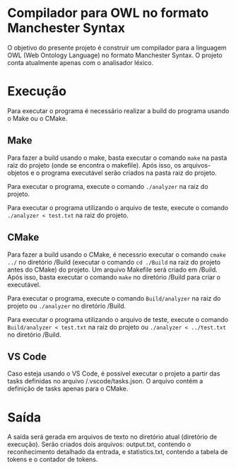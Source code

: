 # Compilador para OWL no formato Manchester Syntax

O objetivo do presente projeto é construir um compilador para a linguagem OWL (Web Ontology Language) no formato Manchester Syntax. O projeto conta atualmente apenas com o analisador léxico.

# Execução

Para executar o programa é necessário realizar a build do programa usando o Make ou o CMake.

## Make

Para fazer a build usando o make, basta executar o comando `make` na pasta raiz do projeto (onde se encontra o makefile). Após isso, os arquivos-objetos e o programa executável serão criados na pasta raiz do projeto.

Para executar o programa, execute o comando `./analyzer` na raiz do projeto. 

Para executar o programa utilizando o arquivo de teste, execute o comando `./analyzer < test.txt` na raiz do projeto. 

## CMake

Para fazer a build usando o CMake, é necessrio executar o comando `cmake ../` no diretório /Build (executar o comando `cd ./Build` na raiz do projeto antes do CMake) do projeto. Um arquivo Makefile será criado em /Build. Após isso, basta executar o comando `make` no diretório /Build para criar o executável.

Para executar o programa, execute o comando `Build/analyzer` na raiz do projeto ou `./analyzer` no diretório /Build.

Para executar o programa utilizando o arquivo de teste, execute o comando `Build/analyzer < test.txt` na raiz do projeto ou `./analyzer < ../test.txt` no diretório /Build.

## VS Code

Caso esteja usando o VS Code, é possível executar o projeto a partir das tasks definidas no arquivo /.vscode/tasks.json. O arquivo contém a definição de tasks apenas para o CMake.

# Saída

A saída será gerada em arquivos de texto no diretório atual (diretório de execução). Serão criados dois arquivos: output.txt, contendo o reconhecimento detalhado da entrada, e statistics.txt, contendo a tabela de tokens e o contador de tokens.